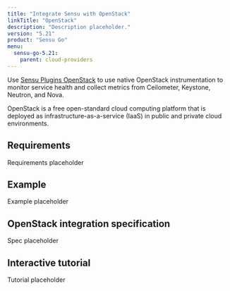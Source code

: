```yaml
---
title: "Integrate Sensu with OpenStack"
linkTitle: "OpenStack"
description: "Description placeholder."
version: "5.21"
product: "Sensu Go"
menu:
  sensu-go-5.21:
    parent: cloud-providers
---
```


Use [Sensu Plugins OpenStack][1] to use native OpenStack instrumentation to monitor service health and collect metrics from Ceilometer, Keystone, Neutron, and Nova.

OpenStack is a free open-standard cloud computing platform that is deployed as infrastructure-as-a-service (IaaS) in public and private cloud environments.

## Requirements

Requirements placeholder

## Example

Example placeholder

## OpenStack integration specification

Spec placeholder

## Interactive tutorial

Tutorial placeholder


[1]: https://github.com/sensu-plugins/sensu-plugins-openstack
